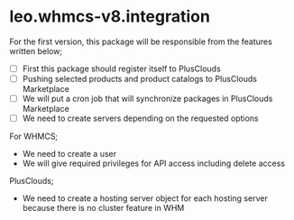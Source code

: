 # leo.whmcs-v8.integration

For the first version, this package will be responsible from the features written below;
- [ ] First this package should register itself to PlusClouds
- [ ] Pushing selected products and product catalogs to PlusClouds Marketplace
- [ ] We will put a cron job that will synchronize packages in PlusClouds Marketplace
- [ ] We need to create servers depending on the requested options

For WHMCS; 
- We need to create a user
- We will give required privileges for API access including delete access

PlusClouds;
- We need to create a hosting server object for each hosting server because there is no cluster feature in WHM
